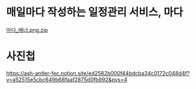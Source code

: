 # 매일마다 작성하는 일정관리 서비스, 마다

[마다_배너.png.zip](https://github.com/user-attachments/files/17071621/_.png.zip)


# 사진첩
https://ash-antler-fec.notion.site/ed2582b000f44bdcba34c0172c048d4f?v=a52515e5cbc649b68faaf2875d0fb992&pvs=4
